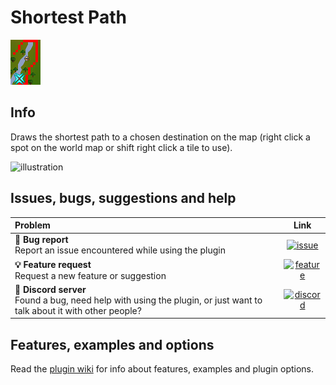 # Shortest Path

![icon](icon.png)

## Info
Draws the shortest path to a chosen destination on the map (right click a spot on the world map or shift right click a tile to use).

![illustration](https://user-images.githubusercontent.com/53493631/154380329-e1cacdce-a589-4ac3-b6d8-d0dc19f88b2a.png)

## Issues, bugs, suggestions and help
|Problem|Link|
|:--|:-:|
|**🐛 Bug report**<br>Report an issue encountered while using the plugin|[![issue](https://github.com/user-attachments/assets/983e048d-75c6-4fb8-9dd4-accbdc4588c0)](../../issues/new?assignees=&labels=bug&projects=&template=bug_report.md&title=)|
|**💡 Feature request**<br>Request a new feature or suggestion|[![feature](https://github.com/user-attachments/assets/983e048d-75c6-4fb8-9dd4-accbdc4588c0)](../../issues/new?assignees=&labels=enhancement&projects=&template=feature_request.md&title=)|
|**💬 Discord server**<br>Found a bug, need help with using the plugin, or just want to talk about it with other people?|[![discord](https://github.com/user-attachments/assets/db4d6bfd-9529-4d94-b03d-6c3fd69f855a)](https://discord.gg/uX47xg8u3M)|

## Features, examples and options
Read the [plugin wiki](../../wiki) for info about features, examples and plugin options.
